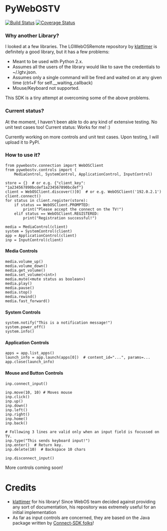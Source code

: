 # PyWebOSTV
[![Build Status](https://api.travis-ci.org/supersaiyanmode/PyWebOSTV.svg?branch=develop)](https://travis-ci.org/supersaiyanmode/PyWebOSTV)
[![Coverage Status](https://coveralls.io/repos/github/supersaiyanmode/PyWebOSTV/badge.svg?branch=master)](https://coveralls.io/github/supersaiyanmode/PyWebOSTV?branch=master)

### Why another Library?
I looked at a few libraries. The LGWebOSRemote repository by
[klattimer](https://github.com/klattimer/LGWebOSRemote) is definitely a good library, but it has a few problems:
 - Meant to be used with Python 2.x.
 - Assumes all the users of the library would like to save the credentials to ~/.lgtv.json.
 - Assumes only a single command will be fired and waited on at any given time (ctrl+F for self.__waiting_callback)
 - Mouse/Keyboard not supported.

This SDK is a tiny attempt at overcoming some of the above problems.


### Current status?
At the moment, I haven't been able to do any kind of extensive testing. No unit test cases too! Current status: Works for me! :)

Currently working on more controls and unit test cases. Upon testing, I will upload it to PyPI.

### How to use it?

    from pywebostv.connection import WebOSClient
    from pywebostv.controls import (
        MediaControl, SystemControl, ApplicationControl, InputControl)
    
    store = {}  # or e.g. {"client_key": "1a234567890bcdef1a234567890bcdef"}
    client = WebOSClient.discover()[0]  # or e.g. WebOSClient('192.0.2.1')
    client.connect()
    for status in client.register(store):
        if status == WebOSClient.PROMPTED:
            print("Please accept the connect on the TV!")
        elif status == WebOSClient.REGISTERED:
            print("Registration successful!")
    
    media = MediaControl(client)
    system = SystemControl(client)
    app = ApplicationControl(client)
    inp = InputControl(client)
    
#### Media Controls

    media.volume_up()
    media.volume_down()
    media.get_volume()
    media.set_volume(<int>)
    media.mute(<mute status as boolean>)
    media.play()
    media.pause()
    media.stop()
    media.rewind()
    media.fast_forward()
    
#### System Controls

    system.notify("This is a notification message!")
    system.power_off()
    system.info()
    
#### Application Controls

    apps = app.list_apps()
    launch_info = app.launch(apps[0])  # content_id="...", params=...
    app.close(launch_info)
    
#### Mouse and Button Controls

    inp.connect_input()

    inp.move(10, 10) # Moves mouse
    inp.click()
    inp.up()
    inp.down()
    inp.left()
    inp.right()
    inp.home()
    inp.back()
    
    # Following 3 lines are valid only when an input field is focussed on TV.
    inp.type("This sends keyboard input!")
    inp.enter()  # Return key.
    inp.delete(10)  # Backspace 10 chars
    
    inp.disconnect_input()


More controls coming soon!


# Credits
 - [klattimer](https://github.com/klattimer/LGWebOSRemote) for his library! Since WebOS team decided against providing any sort of documentation, his repository was extremely useful for an initial implementation
 - As far as input controls are concerned, they are based on the Java package written by [Connect-SDK folks](https://github.com/ConnectSDK/Connect-SDK-Android-Core/tree/master/src/com/connectsdk/service/webos)!
